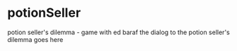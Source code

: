 potionSeller
============

potion seller's dilemma - game with ed baraf 
the dialog to the potion seller's dilemma goes here
